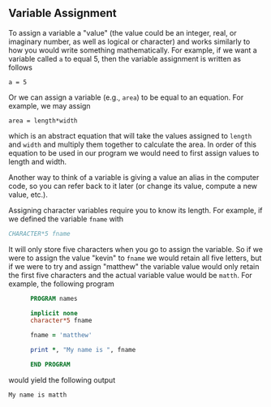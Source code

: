 ## Variable Assignment

To assign a variable a "value" (the value could be an integer, real, or imaginary number, as well as logical or character) and works similarly to how you would write something mathematically. For example, if we want a variable called `a` to equal 5, then the variable assignment is written as follows
```
a = 5
```
Or we can assign a variable (e.g., `area`) to be equal to an equation. For example, we may assign
```
area = length*width
```
which is an abstract equation that will take the values assigned to `length` and `width` and multiply them together to calculate the area. In order of this equation to be used in our program we would need to first assign values to length and width.

Another way to think of a variable is giving a value an alias in the computer code, so you can refer back to it later (or change its value, compute a new value, etc.).

Assigning character variables require you to know its length. For example, if we defined the variable `fname` with
```fortran
CHARACTER*5 fname
```
It will only store five characters when you go to assign the variable. So if we were to assign the value "kevin" to `fname` we would retain all five letters, but if we were to try and assign "matthew" the variable value would only retain the first five characters and the actual variable value would be `matth`. For example, the following program

```fortran
      PROGRAM names

      implicit none
      character*5 fname

      fname = 'matthew'

      print *, "My name is ", fname

      END PROGRAM
```
would yield the following output
```
My name is matth
```
